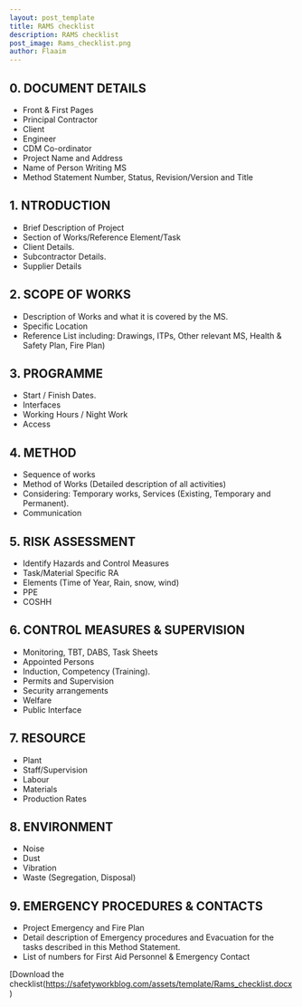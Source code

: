 ```yaml
---
layout: post_template
title: RAMS checklist
description: RAMS checklist
post_image: Rams_checklist.png
author: Flaaim
---
```



## 0. DOCUMENT DETAILS

- Front & First Pages
- Principal Contractor
- Client
- Engineer
- CDM Co-ordinator
- Project Name and Address
- Name of Person Writing MS
- Method Statement Number, Status, Revision/Version and Title
## 1. NTRODUCTION

- Brief Description of Project
- Section of Works/Reference Element/Task
- Client Details.
- Subcontractor Details.
- Supplier Details

## 2. SCOPE OF WORKS

- Description of Works and what it is covered by the MS.
- Specific Location
- Reference List including: Drawings, ITPs, Other relevant MS, Health & Safety Plan, Fire Plan)

## 3. PROGRAMME


- Start / Finish Dates.
- Interfaces
- Working Hours / Night Work 
- Access

## 4. METHOD

- Sequence of works
- Method of Works (Detailed description of all activities)
- Considering: Temporary works, Services (Existing, Temporary and Permanent).
- Communication

## 5. RISK ASSESSMENT


- Identify Hazards and Control Measures
- Task/Material Specific RA
- Elements (Time of Year, Rain, snow, wind)
- PPE
- COSHH

## 6. CONTROL MEASURES & SUPERVISION


- Monitoring, TBT, DABS, Task Sheets
- Appointed Persons
- Induction, Competency (Training).
- Permits and Supervision
- Security arrangements
- Welfare
- Public Interface

## 7. RESOURCE


- Plant
- Staff/Supervision
- Labour
- Materials
- Production Rates

## 8. ENVIRONMENT

- Noise
- Dust
- Vibration
- Waste (Segregation, Disposal)

## 9. EMERGENCY PROCEDURES & CONTACTS
- Project Emergency and Fire Plan
- Detail description of Emergency procedures and Evacuation for the tasks described in this Method Statement.
- List of numbers for First Aid Personnel & Emergency Contact

[Download the checklist(https://safetyworkblog.com/assets/template/Rams_checklist.docx)
